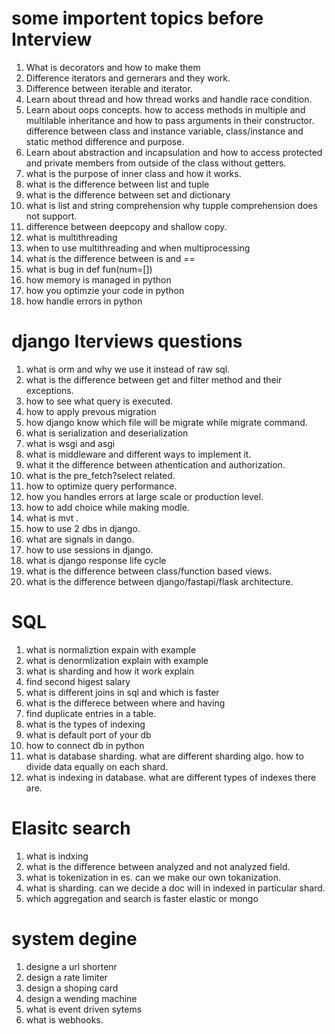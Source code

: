 # some importent topics before Interview
1. What is decorators and how to make them
2. Difference iterators and gernerars and they work.
3. Difference between iterable and iterator.
4. Learn about thread and how thread works and handle race condition.
5. Learn about oops concepts. how to access methods in multiple and multilable inheritance and how to pass arguments in their constructor. difference between class and instance variable, class/instance and static method difference and purpose.
6. Learn about abstraction and incapsulation and how to access protected and private members from outside of the class without getters.
7. what is the purpose of inner class and how it works.
8. what is the difference between list and tuple
9. what is the difference between set and dictionary
10. what is list and string comprehension why tupple comprehension does not support.
11. difference between deepcopy and shallow copy.
12. what is multithreading
13. when to use multithreading and when multiprocessing
14. what is the difference between is and ==
15. what is bug in def fun(num=[])
16. how memory is managed in python
17. how you optimzie your code in python
18. how handle errors in  python


# django Iterviews questions
1. what is orm and why we use it instead of raw sql.
2. what is the difference between get and filter method and their exceptions.
3. how to see what query is executed.
4. how to apply prevous migration
5. how django know which file will be migrate while migrate command.
6. what is serialization and deserialization
7. what is wsgi and asgi
8. what is middleware and different ways to implement it.
9. what it the difference between athentication and authorization.
10. what is the pre_fetch?select related.
11. how to optimize query performance.
12. how you handles errors at large scale or production level.
13. how to add choice while making modle.
14. what is mvt .
15. how to use 2 dbs in django.
16. what are signals in dango.
17. how to use sessions in django.
18. what is django response life cycle
19. what is the difference between class/function based views.
20. what is the difference between django/fastapi/flask architecture.

# SQL 
1.  what is normaliztion expain with example
2.  what is denormlization explain with example
3.  what is sharding and how it work explain
4.  find second higest salary
5.  what is different joins in sql and which is faster
6.  what is the differece between where and having
7.  find duplicate entries in a table.
8.  what is the types of indexing 
9.  what is default port of your db
10. how to connect db in python
11. what is database sharding. what are different sharding algo. how to divide data equally on each shard.
12. what is indexing in database. what are different types of indexes there are.

# Elasitc search
1. what is indxing
2. what is the difference between analyzed and not analyzed field.
3. what is tokenization in es. can we make our own tokanization.
4. what is sharding. can we decide a doc will in indexed in particular shard.
5. which aggregation and search is faster elastic or mongo

# system degine
1. designe a url shortenr
2. design a rate limiter
3. design a shoping card
4. design a wending machine
5. what is event driven sytems
6. what is webhooks.
